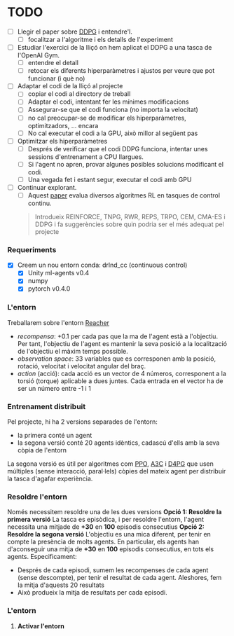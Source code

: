 # TODO

- [ ] Llegir el paper sobre [DDPG](https://arxiv.org/abs/1509.02971) i entendre'l. 
    - [ ] focalitzar a l'algoritme i els detalls de l'experiment
- [ ] Estudiar l'exercici de la lliçó on hem aplicat el DDPG a una tasca de l'OpenAI Gym. 
    - [ ] entendre el detall
    - [ ] retocar els diferents hiperparàmetres i ajustos per veure que pot funcionar (i què no)
- [ ] Adaptar el codi de la lliçó al projecte
    - [ ] copiar el codi al directory de treball
    - [ ] Adaptar el codi, intentant fer les mínimes modificacions
    - [ ] Assegurar-se que el codi funciona (no importa la velocitat)
    - [ ] no cal preocupar-se de modificar els hiperparàmetres, optimitzadors, ... encara
    - [ ] No cal executar el codi a la GPU, això millor al següent pas
- [ ] Optimitzar els hiperparàmetres
    - [ ] Després de verificar que el codi DDPG funciona, intentar unes sessions d'entrenament a CPU llargues.
    - [ ] Si l'agent no apren, provar algunes posibles solucions modificant el codi.
    - [ ] Una vegada fet i estant segur, executar el codi amb GPU
- [ ] Continuar explorant.
    - [ ] Aquest [paper](https://arxiv.org/abs/1604.06778) evalua diversos algoritmes RL en tasques de control continu.  
    >Introdueix REINFORCE, TNPG, RWR, REPS, TRPO, CEM, CMA-ES i DDPG i fa suggerències sobre quin podria ser el més adequat pel projecte
    
### Requeriments
- [x] Creem un nou entorn conda: drlnd_cc (continuous control)
    - [x] Unity ml-agents v0.4 
    - [x] numpy
    - [x] pytorch v0.4.0

### L'entorn
Treballarem sobre l'entorn [Reacher](https://github.com/Unity-Technologies/ml-agents/blob/master/docs/Learning-Environment-Examples.md#reacher)

- *recompensa*: +0.1 per cada pas que la ma de l'agent està a l'objectiu. Per tant, l'objectiu de l'agent es mantenir la seva posició a la localització de l'objectiu el màxim temps possible.
- *observation space*: 33 variables que es corresponen amb la posició, rotació, velocitat i velocitat angular del braç. 
- *action* (acció): cada acció es un vector de 4 números, corresponent a la torsió (torque) aplicable a dues juntes. Cada entrada en el vector ha de ser un número entre -1 i 1

### Entrenament distribuit
Pel projecte, hi ha 2 versions separades de l'entorn:
- la primera conté un agent
- la segona versió conté 20 agents idèntics, cadascú d'ells amb la seva còpia de l'entorn

La segona versió es útil per algoritmes com [PPO](https://arxiv.org/pdf/1707.06347.pdf), [A3C](https://arxiv.org/pdf/1602.01783.pdf) i [D4PG](https://openreview.net/pdf?id=SyZipzbCb) que usen múltiples (sense interacció, paral·lels) còpies del mateix agent per distribuir la tasca d'agafar experiència.

### Resoldre l'entorn
Només necessitem resoldre una de les dues versions
**Opció 1: Resoldre la primera versió**
La tasca es episòdica, i per resoldre l'entorn, l'agent necessita una mitjade de **+30** en **100** episodis consecutius
**Opció 2: Resoldre la segona versió**
L'objectiu es una mica diferent, per tenir en compte la presència de molts agents. En particular, els agents han d'aconseguir una mitja de **+30** en **100** episodis consecutius, en tots els agents. Especificament:
- Després de cada episodi, sumem les recompenses de cada agent (sense descompte), per tenir el resultat de cada agent. Aleshores, fem la mitja d'aquests 20 resultats
- Això produeix la mitja de resultats per cada episodi.


### L'entorn
1. **Activar l'entorn**
